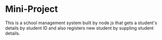 # Mini-Project
This is a school management system built by node js that gets a student's details by student ID and also registers new student by suppling student details.
